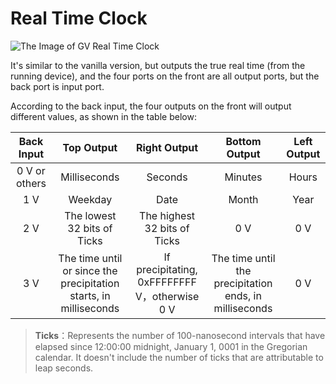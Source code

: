 # Real Time Clock <Badge text="v1.0" type="info"/>

<img src="/images/base/shift/GVRealTimeClockBlock.webp" alt="The Image of GV Real Time Clock" class="center_image small"/>

It's similar to the vanilla version, but outputs the true real time (from the running device), and the four ports on the front are all output ports, but the back port is input port.

According to the back input, the four outputs on the front will output different values, as shown in the table below:

<div :class="$style.real_time_clock_table">

|  Back Input   |                            Top Output                             |                 Right Output                 |                     Bottom Output                      | Left Output |
|:-------------:|:-----------------------------------------------------------------:|:--------------------------------------------:|:------------------------------------------------------:|:-----------:|
| 0 V or others |                           Milliseconds                            |                   Seconds                    |                        Minutes                         |    Hours    |
|      1 V      |                              Weekday                              |                     Date                     |                         Month                          |    Year     |
|      2 V      |                    The lowest 32 bits of Ticks                    |         The highest 32 bits of Ticks         |                          0 V                           |     0 V     |
|      3 V      | The time until or since the precipitation starts, in milliseconds | If precipitating, 0xFFFFFFFF V，otherwise 0 V | The time until the precipitation ends, in milliseconds |     0 V     |

</div>

> **Ticks**：Represents the number of 100-nanosecond intervals that have elapsed since 12:00:00 midnight, January 1, 0001 in the Gregorian calendar. It doesn't include the number of ticks that are attributable to leap seconds.

<style module>
.real_time_clock_table td:not(:first-child){
    max-width: 150px;
    min-width: 110px;
}
</style>